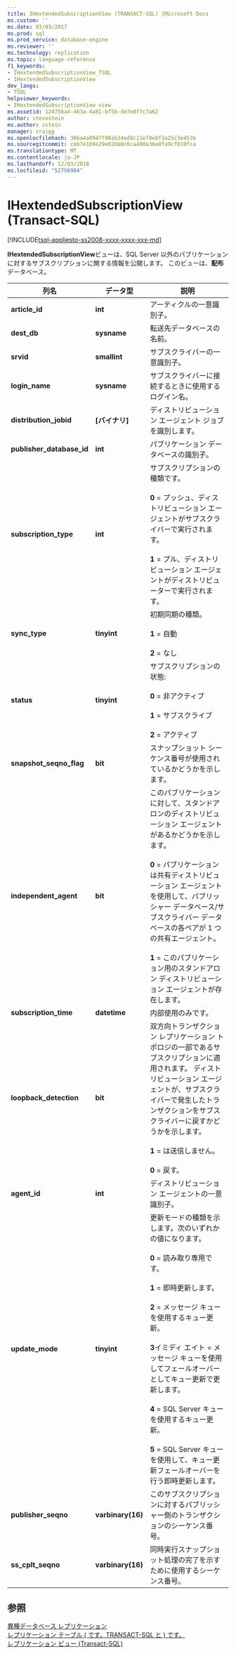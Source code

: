 ```yaml
---
title: IHextendedSubscriptionView (TRANSACT-SQL) |Microsoft Docs
ms.custom: ''
ms.date: 03/03/2017
ms.prod: sql
ms.prod_service: database-engine
ms.reviewer: ''
ms.technology: replication
ms.topic: language-reference
f1_keywords:
- IHextendedSubscriptionView_TSQL
- IHextendedSubscriptionView
dev_langs:
- TSQL
helpviewer_keywords:
- IHextendedSubscriptionView view
ms.assetid: 124756a4-463a-4a81-bf5b-de7e8ffc7a62
author: stevestein
ms.author: sstein
manager: craigg
ms.openlocfilehash: 30ba4a0947f98ab34ed8c11ef0e8f3a25c3e453b
ms.sourcegitcommit: ceb7e1b9e29e02bb0c6ca400a36e0fa9cf010fca
ms.translationtype: MT
ms.contentlocale: ja-JP
ms.lasthandoff: 12/03/2018
ms.locfileid: "52756984"
---
```

# <a name="ihextendedsubscriptionview-transact-sql"></a>IHextendedSubscriptionView (Transact-SQL)
[!INCLUDE[tsql-appliesto-ss2008-xxxx-xxxx-xxx-md](../../includes/tsql-appliesto-ss2008-xxxx-xxxx-xxx-md.md)]

  **IHextendedSubscriptionView**ビューは、SQL Server 以外のパブリケーションに対するサブスクリプションに関する情報を公開します。 このビューは、**配布**データベース。  
  
|列名|データ型|説明|  
|-----------------|---------------|-----------------|  
|**article_id**|**int**|アーティクルの一意識別子。|  
|**dest_db**|**sysname**|転送先データベースの名前。|  
|**srvid**|**smallint**|サブスクライバーの一意識別子。|  
|**login_name**|**sysname**|サブスクライバーに接続するときに使用するログイン名。|  
|**distribution_jobid**|**[バイナリ]**|ディストリビューション エージェント ジョブを識別します。|  
|**publisher_database_id**|**int**|パブリケーション データベースの識別子。|  
|**subscription_type**|**int**|サブスクリプションの種類です。<br /><br /> **0** = プッシュ、ディストリビューション エージェントがサブスクライバーで実行されます。<br /><br /> **1** = プル、ディストリビューション エージェントがディストリビューターで実行されます。|  
|**sync_type**|**tinyint**|初期同期の種類。<br /><br /> **1** = 自動<br /><br /> **2** = なし|  
|**status**|**tinyint**|サブスクリプションの状態:<br /><br /> **0** = 非アクティブ<br /><br /> **1** = サブスクライブ<br /><br /> **2** = アクティブ|  
|**snapshot_seqno_flag**|**bit**|スナップショット シーケンス番号が使用されているかどうかを示します。|  
|**independent_agent**|**bit**|このパブリケーションに対して、スタンドアロンのディストリビューション エージェントがあるかどうかを示します。<br /><br /> **0** = パブリケーションは共有ディストリビューション エージェントを使用して、パブリッシャー データベース/サブスクライバー データベースの各ペアが 1 つの共有エージェント。<br /><br /> **1** = このパブリケーション用のスタンドアロン ディストリビューション エージェントが存在します。|  
|**subscription_time**|**datetime**|内部使用のみです。|  
|**loopback_detection**|**bit**|双方向トランザクション レプリケーション トポロジの一部であるサブスクリプションに適用されます。 ディストリビューション エージェントが、サブスクライバーで発生したトランザクションをサブスクライバーに戻すかどうかを示します。<br /><br /> **1** = は送信しません。<br /><br /> **0** = 戻す。|  
|**agent_id**|**int**|ディストリビューション エージェントの一意識別子。|  
|**update_mode**|**tinyint**|更新モードの種類を示します。次のいずれかの値になります。<br /><br /> **0** = 読み取り専用です。<br /><br /> **1** = 即時更新します。<br /><br /> **2** = メッセージ キューを使用するキュー更新。<br /><br /> **3**イミディ エイト = メッセージ キューを使用してフェールオーバーとしてキュー更新で更新します。<br /><br /> **4** = SQL Server キューを使用するキュー更新。<br /><br /> **5** = SQL Server キューを使用して、キュー更新フェールオーバーを行う即時更新します。|  
|**publisher_seqno**|**varbinary(16)**|このサブスクリプションに対するパブリッシャー側のトランザクションのシーケンス番号。|  
|**ss_cplt_seqno**|**varbinary(16)**|同時実行スナップショット処理の完了を示すために使用するシーケンス番号。|  
  
## <a name="see-also"></a>参照  
 [異種データベース レプリケーション](../../relational-databases/replication/non-sql/heterogeneous-database-replication.md)   
 [レプリケーション テーブル &#40; です。TRANSACT-SQL と &#41; です。](../../relational-databases/system-tables/replication-tables-transact-sql.md)   
 [レプリケーション ビュー &#40;Transact-SQL&#41;](../../relational-databases/system-views/replication-views-transact-sql.md)  
  
  

